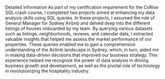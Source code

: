 Detailed Information
As part of my certification requirement for the CoRise SQL crash course, I completed two projects aimed at enhancing my data analysis skills using SQL queries. In these projects, I assumed the role of General Manager for Sydney Airbnb and delved deep into the different listings of houses onboarded by my team.
By querying various datasets such as listings, neighborhoods, reviews, and calendar data, I extracted valuable insights that helped me assess the market performance of our properties. These queries enabled me to gain a comprehensive understanding of the Airbnb landscape in Sydney, which, in turn, aided me in making data-driven decisions that improved our business strategy.
This experience helped me recognize the power of data analysis in driving business growth and development, as well as the pivotal role of technology in revolutionizing the hospitality industry.
